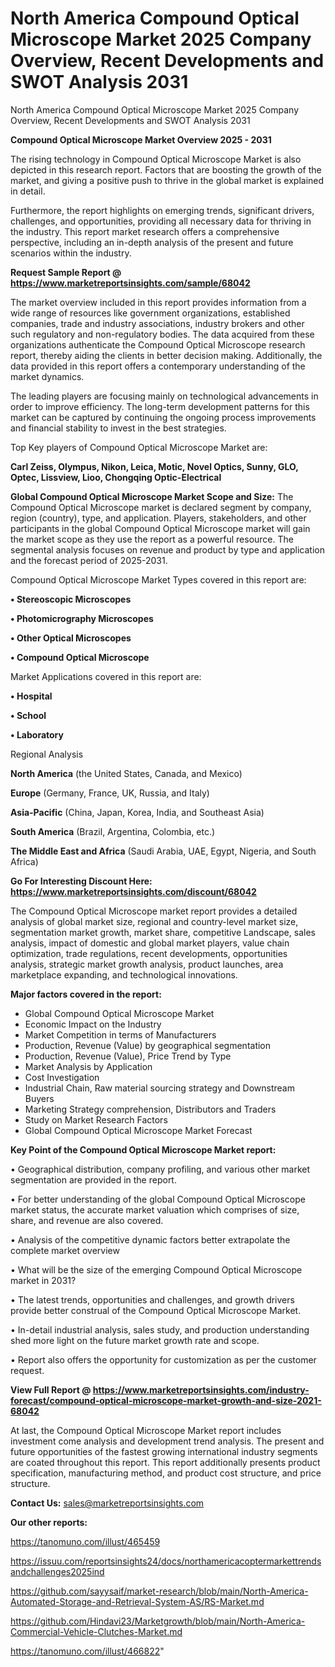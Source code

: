 # North America Compound Optical Microscope Market 2025 Company Overview, Recent Developments and SWOT Analysis 2031
North America Compound Optical Microscope Market 2025 Company Overview, Recent Developments and SWOT Analysis 2031

<Strong> Compound Optical Microscope Market Overview 2025 - 2031</strong>

The rising technology in Compound Optical Microscope Market is also depicted in this research report. Factors that are boosting the growth of the market, and giving a positive push to thrive in the global market is explained in detail.

Furthermore, the report highlights on emerging trends, significant drivers, challenges, and opportunities, providing all necessary data for thriving in the industry. This report market research offers a comprehensive perspective, including an in-depth analysis of the present and future scenarios within the industry.

<strong>Request Sample Report @ <a href=https://www.marketreportsinsights.com/sample/68042>https://www.marketreportsinsights.com/sample/68042</a></strong>

The market overview included in this report provides information from a wide range of resources like government organizations, established companies, trade and industry associations, industry brokers and other such regulatory and non-regulatory bodies. The data acquired from these organizations authenticate the Compound Optical Microscope research report, thereby aiding the clients in better decision making. Additionally, the data provided in this report offers a contemporary understanding of the market dynamics.

The leading players are focusing mainly on technological advancements in order to improve efficiency. The long-term development patterns for this market can be captured by continuing the ongoing process improvements and financial stability to invest in the best strategies.

Top Key players of Compound Optical Microscope Market are:

<strong>Carl Zeiss, Olympus, Nikon, Leica, Motic, Novel Optics, Sunny, GLO, Optec, Lissview, Lioo, Chongqing Optic-Electrical</strong>

<strong><b>Global Compound Optical Microscope Market Scope and Size:</b></strong>
The Compound Optical Microscope market is declared segment by company, region (country), type, and application. Players, stakeholders, and other participants in the global Compound Optical Microscope market will gain the market scope as they use the report as a powerful resource. The segmental analysis focuses on revenue and product by type and application and the forecast period of 2025-2031.

Compound Optical Microscope Market Types covered in this report are:

<strong>• Stereoscopic Microscopes

• Photomicrography Microscopes

• Other Optical Microscopes

• Compound Optical Microscope</strong>

Market Applications covered in this report are:

<strong>• Hospital

• School

• Laboratory</strong> 

Regional Analysis

<strong>North America</strong> (the United States, Canada, and Mexico)

<strong>Europe</strong> (Germany, France, UK, Russia, and Italy)

<strong>Asia-Pacific</strong> (China, Japan, Korea, India, and Southeast Asia)

<strong>South America</strong> (Brazil, Argentina, Colombia, etc.)

<strong>The Middle East and Africa</strong> (Saudi Arabia, UAE, Egypt, Nigeria, and South Africa)

<strong>Go For Interesting Discount Here: <a href=https://www.marketreportsinsights.com/discount/68042>https://www.marketreportsinsights.com/discount/68042</a></strong>

The Compound Optical Microscope market report provides a detailed analysis of global market size, regional and country-level market size, segmentation market growth, market share, competitive Landscape, sales analysis, impact of domestic and global market players, value chain optimization, trade regulations, recent developments, opportunities analysis, strategic market growth analysis, product launches, area marketplace expanding, and technological innovations.

<strong><b>Major factors covered in the report:</b></strong>
<ul>
  <li>Global Compound Optical Microscope Market </li>
  <li>Economic Impact on the Industry</li>
  <li>Market Competition in terms of Manufacturers</li>
  <li>Production, Revenue (Value) by geographical segmentation</li>
  <li>Production, Revenue (Value), Price Trend by Type</li>
  <li>Market Analysis by Application</li>
  <li>Cost Investigation</li>
  <li>Industrial Chain, Raw material sourcing strategy and Downstream Buyers</li>
  <li>Marketing Strategy comprehension, Distributors and Traders</li>
  <li>Study on Market Research Factors</li>
  <li>Global Compound Optical Microscope Market Forecast</li>
</ul>

<strong><b>Key Point of the Compound Optical Microscope Market report:</b></strong>

• Geographical distribution, company profiling, and various other market segmentation are provided in the report.

• For better understanding of the global Compound Optical Microscope market status, the accurate market valuation which comprises of size, share, and revenue are also covered.

• Analysis of the competitive dynamic factors better extrapolate the complete market overview

• What will be the size of the emerging Compound Optical Microscope market in 2031?

• The latest trends, opportunities and challenges, and growth drivers provide better construal of the Compound Optical Microscope Market.

• In-detail industrial analysis, sales study, and production understanding shed more light on the future market growth rate and scope.

• Report also offers the opportunity for customization as per the customer request.

<strong><b>View Full Report @ <a href=https://www.marketreportsinsights.com/industry-forecast/compound-optical-microscope-market-growth-and-size-2021-68042>https://www.marketreportsinsights.com/industry-forecast/compound-optical-microscope-market-growth-and-size-2021-68042</a></b></strong>


At last, the Compound Optical Microscope Market report includes investment come analysis and development trend analysis. The present and future opportunities of the fastest growing international industry segments are coated throughout this report. This report additionally presents product specification, manufacturing method, and product cost structure, and price structure.

<strong>Contact Us:</strong>
sales@marketreportsinsights.com

<strong>Our other reports:</strong>

<a href=https://tanomuno.com/illust/465459>https://tanomuno.com/illust/465459</a>

<a href=https://issuu.com/reportsinsights24/docs/northamericacoptermarkettrendsandchallenges2025ind>https://issuu.com/reportsinsights24/docs/northamericacoptermarkettrendsandchallenges2025ind</a>

<a href=https://github.com/sayysaif/market-research/blob/main/North-America-Automated-Storage-and-Retrieval-System-AS/RS-Market.md>https://github.com/sayysaif/market-research/blob/main/North-America-Automated-Storage-and-Retrieval-System-AS/RS-Market.md</a>

<a href=https://github.com/Hindavi23/Marketgrowth/blob/main/North-America-Commercial-Vehicle-Clutches-Market.md>https://github.com/Hindavi23/Marketgrowth/blob/main/North-America-Commercial-Vehicle-Clutches-Market.md</a>

<a href=https://tanomuno.com/illust/466822>https://tanomuno.com/illust/466822</a>"
